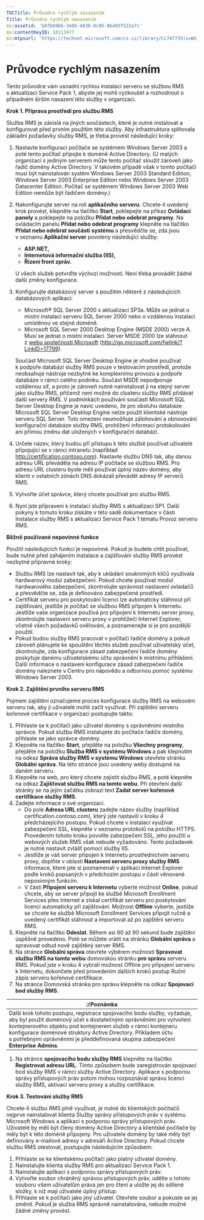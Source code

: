 ```yaml
---
TOCTitle: Průvodce rychlým nasazením
Title: Průvodce rychlým nasazením
ms:assetid: 'b8fb69b6-3e0b-4836-8c05-8bd93f522a7c'
ms:contentKeyID: 18113477
ms:mtpsurl: 'https://technet.microsoft.com/cs-cz/library/Cc747735(v=WS.10)'
---
```


Průvodce rychlým nasazením
==========================

Tento průvodce vám usnadní rychlou instalaci serveru se službou RMS s aktualizací Service Pack 1, abyste jej mohli vyzkoušet a rozhodnout o případném širším nasazení této služby v organizaci.

**Krok 1. Příprava prostředí pro službu RMS**

Služba RMS je závislá na jiných součástech, které je nutné instalovat a konfigurovat před prvním použitím této služby. Aby infrastruktura splňovala základní požadavky služby RMS, je třeba provést následující kroky:

1.  Nastavte konfiguraci počítače se systémem Windows Server 2003 a poté tento počítač připojte k doméně Active Directory. (U malých organizací s jediným serverem může tento počítač sloužit zároveň jako řadič domény Active Directory. V takovém případě však v tomto počítači musí být nainstalován systém Windows Server 2003 Standard Edition, Windows Server 2003 Enterprise Edition nebo Windows Server 2003 Datacenter Edition. Počítač se systémem Windows Server 2003 Web Edition nemůže být řadičem domény.)
2.  Nakonfigurujte server na roli **aplikačního serveru**. Chcete-li uvedený krok provést, klepněte na tlačítko **Start**, poklepejte na příkaz **Ovládací panely** a poklepejte na položku **Přidat nebo odebrat programy**. Na ovládacím panelu **Přidat nebo odebrat programy** klepněte na tlačítko **Přidat nebo odebrat součásti systému** a přesvědčte se, zda jsou v seznamu **Aplikační server** povoleny následující služby:
    -   **ASP.NET,**
    -   **Internetová informační služba (IIS),**
    -   **Řízení front zpráv.**

    U všech služeb potvrďte výchozí možnosti. Není třeba provádět žádné další změny konfigurace.
3.  Konfigurujte databázový server s použitím některé z následujících databázových aplikací:
    -   Microsoft® SQL Server 2000 s aktualizací SP3a. Může se jednat o místní instalaci serveru SQL Server 2000 nebo o vzdálenou instalaci umístěnou ve stejné doméně.
    -   Microsoft SQL Server 2000 Desktop Engine (MSDE 2000) verze A. Musí se jednat o místní instalaci. Server MSDE 2000 lze stáhnout z [webu společnosti Microsoft](http://go.microsoft.com/fwlink/?linkid=17799) (http://go.microsoft.com/fwlink/?LinkID=17799).

    Součást Microsoft SQL Server Desktop Engine je vhodné používat k podpoře databází služby RMS pouze v testovacím prostředí, protože neobsahuje nástroje nezbytné ke komplexnímu provozu a podpoře databáze v rámci celého podniku. Součást MSDE nepodporuje vzdálenou síť, a proto je zároveň nutné nainstalovat ji na stejný server jako službu RMS, přičemž není možné do clusteru služby RMS přidávat další servery RMS. V podmínkách používání součásti Microsoft SQL Server Desktop Engine je navíc uvedeno, že pro obsluhu databáze Microsoft SQL Server Desktop Engine nelze použít klientské nástroje serveru SQL Server. Toto omezení neumožňuje zálohování a obnovování konfigurační databáze služby RMS, prohlížení informací protokolování ani přímou změnu dat uložených v konfigurační databázi.
4.  Určete název, který budou při přístupu k této službě používat uživatelé připojující se v rámci intranetu (například http://certification.contoso.com). Nastavte službu DNS tak, aby danou adresu URL převáděla na adresu IP počítače se službou RMS. Pro adresu URL clusteru byste měli používat úplný název domény, aby klienti v ostatních zónách DNS dokázali převádět adresy IP serverů RMS.
5.  Vytvořte účet správce, který chcete používat pro službu RMS.
6.  Nyní jste připraveni k instalaci služby RMS s aktualizací SP1. Další pokyny k tomuto kroku získáte v této sadě dokumentace v části Instalace služby RMS s aktualizací Service Pack 1 tématu Provoz serveru RMS.

**Běžně používané nepovinné funkce**

Použití následujících funkcí je nepovinné. Pokud je budete chtít používat, bude nutné před zahájením instalace a zajišťování služby RMS provést nezbytné přípravné kroky:

-   Službu RMS lze nastavit tak, aby k ukládání soukromých klíčů využívala hardwarový modul zabezpečení. Pokud chcete používat modul hardwarového zabezpečení, zkontrolujte správnost nastavení ovladačů a přesvědčte se, zda je definováno zabezpečené prostředí.
-   Certifikát serveru pro poskytování licencí lze automaticky stáhnout při zajišťování, jestliže je počítač se službou RMS připojen k Internetu. Jestliže vaše organizace používá pro připojení k Internetu server proxy, zkontrolujte nastavení serveru proxy v prohlížeči Internet Explorer, včetně všech požadavků ověřování, a poznamenejte si je pro pozdější použití.
-   Pokud budou služby RMS pracovat v počítači řadiče domény a pokud zároveň plánujete ke spouštění těchto služeb používat uživatelský účet, zkontrolujte, zda konfigurace zásad zabezpečení řadiče domény poskytuje danému uživatelskému účtu oprávnění k místnímu přihlášení. Další informace o nastavení konfigurace zásad zabezpečení řadiče domény naleznete v Centru pro nápovědu a odbornou pomoc systému Windows Server 2003.

**Krok 2. Zajištění prvního serveru RMS**

Pojmem zajištění označujeme proces konfigurace služby RMS na webovém serveru tak, aby ji uživatelé mohli začít využívat. Při zajištění serveru kořenové certifikace v organizaci postupujte takto:

1.  Přihlaste se k počítači jako uživatel domény s oprávněními místního správce. Pokud službu RMS instalujete do počítače řadiče domény, přihlaste se jako správce domény.
2.  Klepněte na tlačítko **Start**, přejděte na položku **Všechny programy**, přejděte na položku **Služba RMS v systému Windows** a pak klepnutím na odkaz **Správa služby RMS v systému Windows** otevřete stránku **Globální správa**. Na této stránce jsou uvedeny weby dostupné na daném serveru.
3.  Klepněte na web, pro který chcete zajistit službu RMS, a poté klepněte na odkaz **Zajišťovat službu RMS na tomto webu**. Při otevření další stránky se na jejím začátku zobrazí text **Zadat server kořenové certifikace služby RMS**.
4.  Zadejte informace o své organizaci.
    -   Do pole **Adresa URL clusteru** zadejte název služby (například certification.contoso.com), který jste nastavili v kroku 4 předcházejícího postupu. Pokud chcete v instalaci využívat zabezpečení SSL, klepněte v seznamu protokolů na položku HTTPS. Provedením tohoto kroku povolíte zabezpečení SSL, jeho použití u webových služeb RMS však nebude vyžadováno. Tento požadavek je nutné nastavit zvlášť pomocí služby IIS.
    -   Jestliže je váš server připojen k Internetu prostřednictvím serveru proxy, doplňte v oblasti **Nastavení serveru proxy služby RMS** informace, které jste si poznamenali v aplikaci Internet Explorer podle kroků popsaných v předchozím postupu v části věnované nepovinným funkcím.
    -   V části **Připojení serveru k Internetu** vyberte možnost **Online**, pokud chcete, aby se server připojil ke službě Microsoft Enrollment Services přes Internet a získal certifikát serveru pro poskytování licencí automaticky při zajišťování. Možnost **Offline** vyberte, jestliže se chcete ke službě Microsoft Enrollment Services připojit ručně a uvedený certifikát stáhnout a importovat až po zajištění serveru RMS.
5.  Klepněte na tlačítko **Odeslat**.
    Během asi 60 až 90 sekund bude zajištění úspěšně provedeno. Poté se můžete vrátit na stránku **Globální správa** a spravovat odtud nově zajištěný server RMS.
6.  Na stránce **Globální správa** otevřete výběrem možnosti **Spravovat službu RMS na tomto webu** domovskou stránku **pro správu** serveru RMS.
    Pokud jste v kroku 4 vybrali možnost Offline pro připojení serveru k Internetu, dokončete před provedením dalších kroků postup Ruční zápis serveru kořenové certifikace.
7.  Na stránce Domovská stránka pro správu klepněte na odkaz **Spojovací bod služby RMS**.

| ![](images/Cc747735.note(WS.10).gif)Poznámka                                                                                                                                                                                                                                                                                             |
|-----------------------------------------------------------------------------------------------------------------------------------------------------------------------------------------------------------------------------------------------------------------------------------------------------------------------------------------------------------------------|
| Další krok tohoto postupu, registrace spojovacího bodu služby, vyžaduje, aby byl použit doménový účet s dostatečnými oprávněními pro vytvoření kontejnerového objektu pod kontejnerem služeb v rámci kontejneru konfigurace doménové struktury Active Directory. Příkladem účtu s potřebnými oprávněními je předdefinovaná skupina zabezpečení **Enterprise Admins**. |

1.  Na stránce **spojovacího bodu služby RMS** klepněte na tlačítko **Registrovat adresu URL**. Tímto způsobem bude zaregistrován spojovací bod služby RMS v rámci služby Active Directory. Aplikace s podporou správy přístupových práv potom mohou rozpoznávat správu licencí služby RMS, aktivaci serveru proxy a služby certifikace. 

**Krok 3. Testování služby RMS**

Chcete-li službu RMS plně využívat, je nutné do klientských počítačů nejprve nainstalovat klienta Služby správy přístupových práv v systému Microsoft Windows a aplikaci s podporou správy přístupových práv. Uživatelé by měli být členy domény Active Directory a klientské počítače by měly být k této doméně připojeny. Pro uživatele domény by také měly být definovány e-mailové adresy v adresáři Active Directory. Pokud chcete službu RMS otestovat, postupujte následujícím způsobem:

1.  Přihlaste se ke klientskému počítači jako platný uživatel domény.
2.  Nainstalujte klienta služby RMS pro aktualizaci Service Pack 1.
3.  Nainstalujte aplikaci s podporou správy přístupových práv.
4.  Vytvořte soubor chráněný správou přístupových práv, udělte u tohoto souboru všem uživatelům práva jen pro čtení a uložte jej do sdílené složky, k níž mají uživatelé úplný přístup.
5.  Přihlaste se k počítači jako jiný uživatel. Otevřete soubor a pokuste se jej změnit. Pokud je služba RMS správně nainstalována, nebude možné žádné změny provést.
